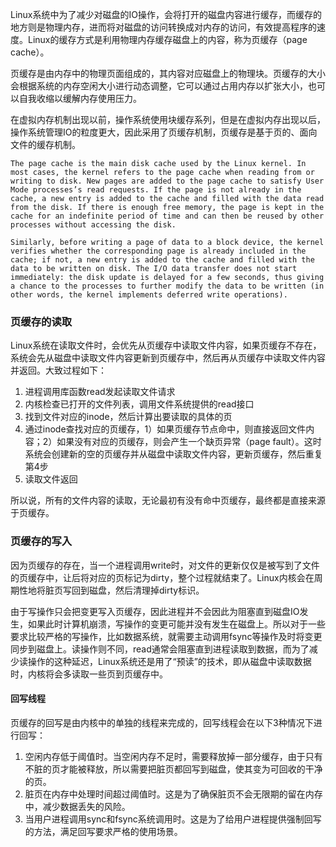 Linux系统中为了减少对磁盘的IO操作，会将打开的磁盘内容进行缓存，而缓存的地方则是物理内存，进而将对磁盘的访问转换成对内存的访问，有效提高程序的速度。Linux的缓存方式是利用物理内存缓存磁盘上的内容，称为页缓存（page cache）。

页缓存是由内存中的物理页面组成的，其内容对应磁盘上的物理块。页缓存的大小会根据系统的内存空闲大小进行动态调整，它可以通过占用内存以扩张大小，也可以自我收缩以缓解内存使用压力。

在虚拟内存机制出现以前，操作系统使用块缓存系列，但是在虚拟内存出现以后，操作系统管理IO的粒度更大，因此采用了页缓存机制，页缓存是基于页的、面向文件的缓存机制。

~~~
The page cache is the main disk cache used by the Linux kernel. In most cases, the kernel refers to the page cache when reading from or writing to disk. New pages are added to the page cache to satisfy User Mode processes’s read requests. If the page is not already in the cache, a new entry is added to the cache and filled with the data read from the disk. If there is enough free memory, the page is kept in the cache for an indefinite period of time and can then be reused by other processes without accessing the disk.

Similarly, before writing a page of data to a block device, the kernel verifies whether the corresponding page is already included in the cache; if not, a new entry is added to the cache and filled with the data to be written on disk. The I/O data transfer does not start immediately: the disk update is delayed for a few seconds, thus giving a chance to the processes to further modify the data to be written (in other words, the kernel implements deferred write operations).
~~~

### 页缓存的读取

Linux系统在读取文件时，会优先从页缓存中读取文件内容，如果页缓存不存在，系统会先从磁盘中读取文件内容更新到页缓存中，然后再从页缓存中读取文件内容并返回。大致过程如下：

1. 进程调用库函数read发起读取文件请求
2. 内核检查已打开的文件列表，调用文件系统提供的read接口
3. 找到文件对应的inode，然后计算出要读取的具体的页
4. 通过inode查找对应的页缓存，1）如果页缓存节点命中，则直接返回文件内容；2）如果没有对应的页缓存，则会产生一个缺页异常（page fault）。这时系统会创建新的空的页缓存并从磁盘中读取文件内容，更新页缓存，然后重复第4步
5. 读取文件返回

所以说，所有的文件内容的读取，无论最初有没有命中页缓存，最终都是直接来源于页缓存。

### 页缓存的写入

因为页缓存的存在，当一个进程调用write时，对文件的更新仅仅是被写到了文件的页缓存中，让后将对应的页标记为dirty，整个过程就结束了。Linux内核会在周期性地将脏页写回到磁盘，然后清理掉dirty标识。

由于写操作只会把变更写入页缓存，因此进程并不会因此为阻塞直到磁盘IO发生，如果此时计算机崩溃，写操作的变更可能并没有发生在磁盘上。所以对于一些要求比较严格的写操作，比如数据系统，就需要主动调用fsync等操作及时将变更同步到磁盘上。读操作则不同，read通常会阻塞直到进程读取到数据，而为了减少读操作的这种延迟，Linux系统还是用了“预读”的技术，即从磁盘中读取数据时，内核将会多读取一些页到页缓存中。

#### 回写线程

页缓存的回写是由内核中的单独的线程来完成的，回写线程会在以下3种情况下进行回写：

1. 空闲内存低于阈值时。当空闲内存不足时，需要释放掉一部分缓存，由于只有不脏的页才能被释放，所以需要把脏页都回写到磁盘，使其变为可回收的干净的页。
2. 脏页在内存中处理时间超过阈值时。这是为了确保脏页不会无限期的留在内存中，减少数据丢失的风险。
3. 当用户进程调用sync和fsync系统调用时。这是为了给用户进程提供强制回写的方法，满足回写要求严格的使用场景。